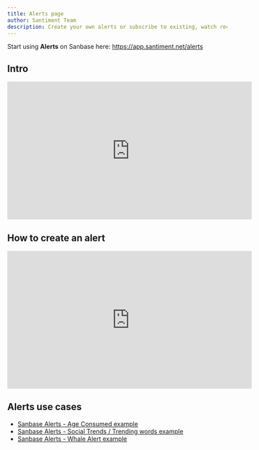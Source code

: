 ```yaml
---
title: Alerts page
author: Santiment Team
description: Create your own alerts or subscribe to existing, watch recent activity, manage your alerts, share them with other users
---
```

Start using **Alerts** on Sanbase here: https://app.santiment.net/alerts

## Intro

<iframe width="560" height="315" src="https://www.youtube.com/embed/AsZRjm9x5HI" frameborder="0" allow="accelerometer; autoplay; encrypted-media; gyroscope; picture-in-picture" allowfullscreen></iframe>

## How to create an alert

<iframe width="560" height="315" src="https://www.youtube.com/embed/mjImmjeYEVI" frameborder="0" allow="accelerometer; autoplay; encrypted-media; gyroscope; picture-in-picture" allowfullscreen></iframe>

## Alerts use cases

- [Sanbase Alerts - Age Consumed example](/education-and-use-cases/alerts-on-sanbase/)
- [Sanbase Alerts - Social Trends / Trending words example](/education-and-use-cases/social-trends-alerts/)
- [Sanbase Alerts - Whale Alert example](/education-and-use-cases/whale-alert/)
